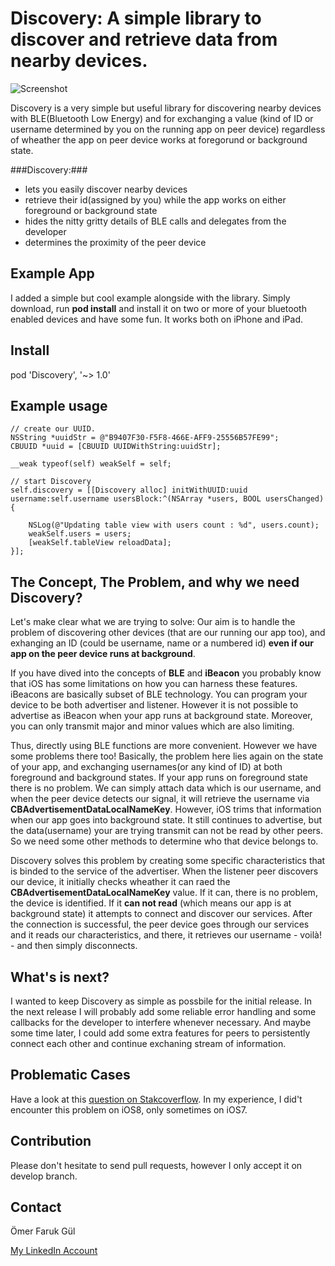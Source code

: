 # Discovery: A simple library to discover and retrieve data from nearby devices.

![Screenshot](https://raw.githubusercontent.com/omergul123/LLSimpleCamera/master/screenshot.png)

Discovery is a very simple but useful library for discovering nearby devices with BLE(Bluetooth Low Energy) and for exchanging a value (kind of ID or username determined by you on the running app on peer device) regardless of wheather the app on peer device works at foregorund or background state.


###Discovery:###
* lets you easily discover nearby devices
* retrieve their id(assigned by you) while the app works on either foreground or background state
* hides the nitty gritty details of BLE calls and delegates from the developer
* determines the proximity of the peer device

## Example App ##

I added a simple but cool example alongside with the library. Simply download, run **pod install** and install it on two or more of your bluetooth enabled devices and have some fun. It works both on iPhone and iPad.

## Install

pod 'Discovery', '~> 1.0'

## Example usage

````
// create our UUID.
NSString *uuidStr = @"B9407F30-F5F8-466E-AFF9-25556B57FE99";
CBUUID *uuid = [CBUUID UUIDWithString:uuidStr];
    
__weak typeof(self) weakSelf = self;
    
// start Discovery
self.discovery = [[Discovery alloc] initWithUUID:uuid username:self.username usersBlock:^(NSArray *users, BOOL usersChanged) {
        
    NSLog(@"Updating table view with users count : %d", users.count);
    weakSelf.users = users;
    [weakSelf.tableView reloadData];
}];

````

## The Concept, The Problem, and why we need Discovery?

Let's make clear what we are trying to solve: Our aim is to handle the problem of discovering other devices (that are our running our app too), and exhanging an ID (could be username, name or a numbered id) **even if our app on the peer device runs at background**.

If you have dived into the concepts of **BLE** and **iBeacon** you probably know that iOS has some limitations on how you can harness these features. iBeacons are basically subset of BLE technology. You can program your device to be both advertiser and listener. However it is not possible to advertise as iBeacon when your app runs at background state. Moreover, you can only transmit major and minor values which are also limiting.

Thus, directly using BLE functions are more convenient. However we have some problems there too! Basically, the problem here lies again on the state of your app, and exchanging usernames(or any kind of ID) at both foreground and background states. If your app runs on foreground state there is no problem. We can simply attach data which is our username, and when the peer device detects our signal, it will retrieve the username via **CBAdvertisementDataLocalNameKey**. However, iOS trims that information when our app goes into background state. It still continues to advertise, but the data(username) your are trying transmit can not be read by other peers. So we need some other methods to determine who that device belongs to.

Discovery solves this problem by creating some specific characteristics that is binded to the service of the advertiser. When the listener peer discovers our device, it initially checks wheather it can raed the **CBAdvertisementDataLocalNameKey** value. If it can, there is no problem, the device is identified. If it **can not read** (which means our app is at background state) it attempts to connect and discover our services. After the connection is successful, the peer device goes through our services and it reads our characteristics, and there, it retrieves our username - voilà! - and then simply disconnects.

## What's is next? ##

I wanted to keep Discovery as simple as possbile for the initial release. In the next release I will probably add some reliable error handling and some callbacks for the developer to interfere whenever necessary. And maybe some time later, I could add some extra features for peers to persistently connect each other and continue exchaning stream of information.

## Problematic Cases ##

Have a look at this [question on Stakcoverflow][1]. In my experience, I did't encounter this problem on iOS8, only sometimes on iOS7.

## Contribution

Please don't hesitate to send pull requests, however I only accept it on develop branch.

## Contact

Ömer Faruk Gül

[My LinkedIn Account][2]

 [1]: http://stackoverflow.com/questions/20380561/ios-corebluetoothwarning-unknown-error-1309
 [2]: http://www.linkedin.com/profile/view?id=44437676


